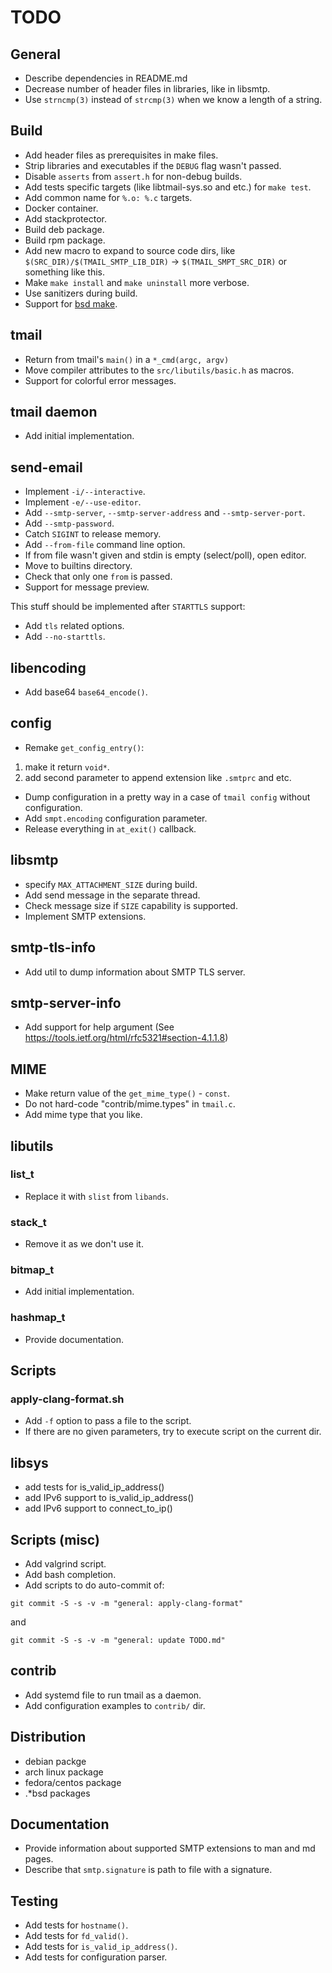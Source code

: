 # TODO

## General

  * Describe dependencies in README.md
  * Decrease number of header files in libraries, like in libsmtp.
  * Use `strncmp(3)` instead of `strcmp(3)` when we know a length of a string.

## Build

  * Add header files as prerequisites in make files.
  * Strip libraries and executables if the `DEBUG` flag wasn't passed.
  * Disable `asserts` from `assert.h` for non-debug builds.
  * Add tests specific targets (like libtmail-sys.so and etc.) for `make test`.
  * Add common name for `%.o: %.c` targets.
  * Docker container.
  * Add stackprotector.
  * Build deb package.
  * Build rpm package.
  * Add new macro to expand to source code dirs, like
`$(SRC_DIR)/$(TMAIL_SMTP_LIB_DIR)` -> `$(TMAIL_SMPT_SRC_DIR)` or something
like this.
  * Make `make install` and `make uninstall` more verbose.
  * Use sanitizers during build.
  * Support for [bsd make](https://www.freebsd.org/cgi/man.cgi?make(1)).

## tmail

  * Return from tmail's `main()` in a `*_cmd(argc, argv)`
  * Move compiler attributes to the `src/libutils/basic.h` as macros.
  * Support for colorful error messages.

## tmail daemon

  * Add initial implementation.

## send-email

  * Implement `-i/--interactive`.
  * Implement `-e/--use-editor`.
  * Add `--smtp-server`, `--smtp-server-address` and `--smtp-server-port`.
  * Add `--smtp-password`.
  * Catch `SIGINT` to release memory.
  * Add `--from-file` command line option.
  * If from file wasn't given and stdin is empty (select/poll), open editor.
  * Move to builtins directory.
  * Check that only one `from` is passed.
  * Support for message preview.

This stuff should be implemented after `STARTTLS` support:

  * Add `tls` related options.
  * Add `--no-starttls`.
 
## libencoding

  * Add base64 `base64_encode()`.

## config

  * Remake `get_config_entry()`:

1. make it return `void*`.
2. add second parameter to append extension like `.smtprc` and etc.

  * Dump configuration in a pretty way in a case of `tmail config`
without configuration.
  * Add `smpt.encoding` configuration parameter.
  * Release everything in `at_exit()` callback.

## libsmtp

  * specify `MAX_ATTACHMENT_SIZE` during build.
  * Add send message in the separate thread.
  * Check message size if `SIZE` capability is supported.
  * Implement SMTP extensions.

## smtp-tls-info

  * Add util to dump information about SMTP TLS server.

## smtp-server-info

  * Add support for help argument
(See https://tools.ietf.org/html/rfc5321#section-4.1.1.8)

## MIME

  * Make return value of the `get_mime_type()` - `const`.
  * Do not hard-code "contrib/mime.types" in `tmail.c`.
  * Add mime type that you like.

## libutils

### list_t

  * Replace it with `slist` from `libands`.

### stack_t

  * Remove it as we don't use it.

### bitmap_t

  * Add initial implementation.

### hashmap_t

  * Provide documentation.

## Scripts

### apply-clang-format.sh

  * Add `-f` option to pass a file to the script.
  * If there are no given parameters, try to execute script on the
current dir.

## libsys

  * add tests for is_valid_ip_address()
  * add IPv6 support to is_valid_ip_address()
  * add IPv6 support to connect_to_ip()

## Scripts (misc)

  * Add valgrind script.
  * Add bash completion.
  * Add scripts to do auto-commit of:

`git commit -S -s -v -m "general: apply-clang-format"`

and

`git commit -S -s -v -m "general: update TODO.md"`

## contrib

  * Add systemd file to run tmail as a daemon.
  * Add configuration examples to `contrib/` dir.

## Distribution

  * debian packge
  * arch linux package
  * fedora/centos package
  * .*bsd packages

## Documentation

  * Provide information about supported SMTP extensions to man and md pages.
  * Describe that `smtp.signature` is path to file with a signature.

## Testing

  * Add tests for `hostname()`.
  * Add tests for `fd_valid()`.
  * Add tests for `is_valid_ip_address()`.
  * Add tests for configuration parser.
